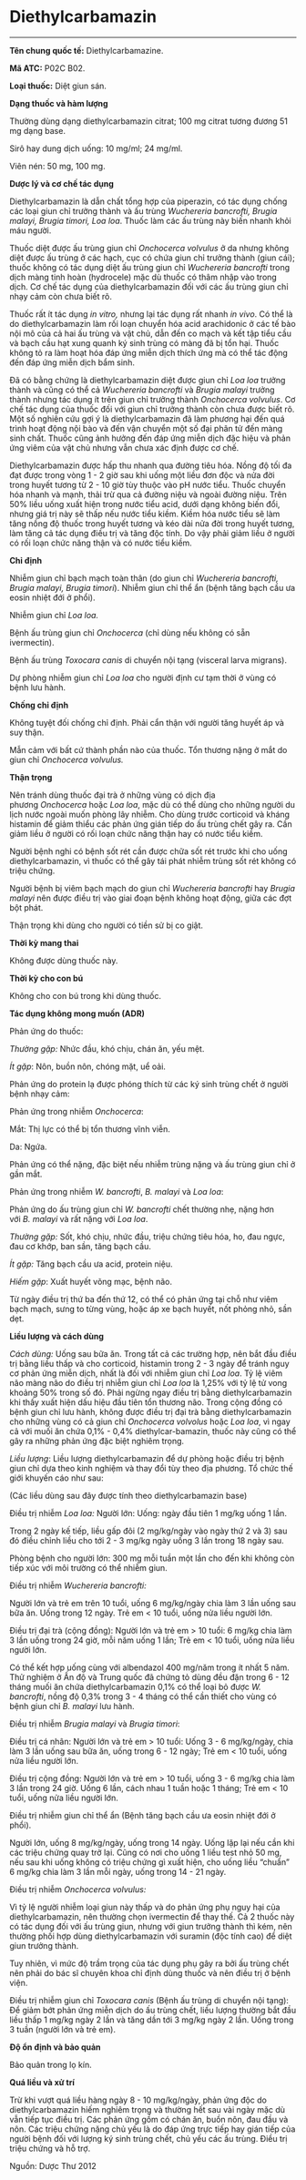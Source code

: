 # Diethylcarbamazin

---

**Tên chung quốc tế:** Diethylcarbamazine.

**Mã ATC:** P02C B02.

**Loại thuốc:** Diệt giun sán.

**Dạng thuốc và hàm lượng**

Thường dùng dạng diethylcarbamazin citrat; 100 mg citrat tương đương 51 mg dạng base.

Sirô hay dung dịch uống: 10 mg/ml; 24 mg/ml.

Viên nén: 50 mg, 100 mg.

**Dược lý và cơ chế tác dụng**

Diethylcarbamazin là dẫn chất tổng hợp của piperazin, có tác dụng chống các loại giun chỉ trưởng thành và ấu trùng _Wuchereria bancrofti, Brugia malayi, Brugia timori, Loa loa_. Thuốc làm các ấu trùng này biến nhanh khỏi máu người.

Thuốc diệt được ấu trùng giun chỉ _Onchocerca volvulus_ ở da nhưng không diệt được ấu trùng ở các hạch, cục có chứa giun chỉ trưởng thành (giun cái); thuốc không có tác dụng diệt ấu trùng giun chỉ _Wuchereria bancrofti_ trong dịch màng tinh hoàn (hydrocele) mặc dù thuốc có thâm nhập vào trong dịch. Cơ chế tác dụng của diethylcarbamazin đối với các ấu trùng giun chỉ nhạy cảm còn chưa biết rõ.

Thuốc rất ít tác dụng _in vitro,_ nhưng lại tác dụng rất nhanh _in vivo_. Có thể là do diethylcarbamazin làm rối loạn chuyển hóa acid arachidonic ở các tế bào nội mô của cả hai ấu trùng và vật chủ, dẫn đến co mạch và kết tập tiểu cầu và bạch cầu hạt xung quanh ký sinh trùng có màng đã bị tổn hại. Thuốc không tỏ ra làm hoạt hóa đáp ứng miễn dịch thích ứng mà có thể tác động đến đáp ứng miễn dịch bẩm sinh.

Đã có bằng chứng là diethylcarbamazin diệt được giun chỉ _Loa loa_ trưởng thành và cũng có thể cả _Wuchereria bancrofti_ và _Brugia malayi_ trưởng thành nhưng tác dụng ít trên giun chỉ trưởng thành _Onchocerca volvulus_. Cơ chế tác dụng của thuốc đối với giun chỉ trưởng thành còn chưa được biết rõ. Một số nghiên cứu gợi ý là diethylcarbamazin đã làm phương hại đến quá trình hoạt động nội bào và đến vận chuyển một số đại phân tử đến màng sinh chất. Thuốc cũng ảnh hưởng đến đáp ứng miễn dịch đặc hiệu và phản ứng viêm của vật chủ nhưng vẫn chưa xác định được cơ chế.

Diethylcarbamazin được hấp thu nhanh qua đường tiêu hóa. Nồng độ tối đa đạt được trong vòng 1 - 2 giờ sau khi uống một liều đơn độc và nửa đời trong huyết tương từ 2 - 10 giờ tùy thuộc vào pH nước tiểu. Thuốc chuyển hóa nhanh và mạnh, thải trừ qua cả đường niệu và ngoài đường niệu. Trên 50% liều uống xuất hiện trong nước tiểu acid, dưới dạng không biến đổi, nhưng giá trị này sẽ thấp nếu nước tiểu kiềm. Kiềm hóa nước tiểu sẽ làm tăng nồng độ thuốc trong huyết tương và kéo dài nửa đời trong huyết tương, làm tăng cả tác dụng điều trị và tăng độc tính. Do vậy phải giảm liều ở người có rối loạn chức năng thận và có nước tiểu kiềm.

**Chỉ định**

Nhiễm giun chỉ bạch mạch toàn thân (do giun chỉ _Wuchereria bancrofti, Brugia malayi, Brugia timori_). Nhiễm giun chỉ thể ẩn (bệnh tăng bạch cầu ưa eosin nhiệt đới ở phổi).

Nhiễm giun chỉ _Loa loa._

Bệnh ấu trùng giun chỉ _Onchocerca_ (chỉ dùng nếu không có sẵn ivermectin).

Bệnh ấu trùng _Toxocara canis_ di chuyển nội tạng (visceral larva migrans).

Dự phòng nhiễm giun chỉ _Loa loa_ cho người định cư tạm thời ở vùng có bệnh lưu hành.

**Chống chỉ định**

Không tuyệt đối chống chỉ định. Phải cẩn thận với người tăng huyết áp và suy thận.

Mẫn cảm với bất cứ thành phần nào của thuốc. Tổn thương nặng ở mắt do giun chỉ _Onchocerca volvulus._

**Thận trọng**

Nên tránh dùng thuốc đại trà ở những vùng có dịch địa phương _Onchocerca_ hoặc _Loa loa_, mặc dù có thể dùng cho những người du lịch nước ngoài muốn phòng lây nhiễm. Cho dùng trước corticoid và kháng histamin để giảm thiểu các phản ứng gián tiếp do ấu trùng chết gây ra. Cần giảm liều ở người có rối loạn chức năng thận hay có nước tiểu kiềm.

Người bệnh nghi có bệnh sốt rét cần được chữa sốt rét trước khi cho uống diethylcarbamazin, vì thuốc có thể gây tái phát nhiễm trùng sốt rét không có triệu chứng.

Người bệnh bị viêm bạch mạch do giun chỉ _Wuchereria bancrofti_ hay _Brugia malayi_ nên được điều trị vào giai đoạn bệnh không hoạt động, giữa các đợt bột phát.

Thận trọng khi dùng cho người có tiền sử bị co giật.

**Thời kỳ mang thai**

Không được dùng thuốc này.

**Thời kỳ cho con bú**

Không cho con bú trong khi dùng thuốc.

**Tác dụng không mong muốn (ADR)**

Phản ứng do thuốc:

_Thường gặp:_ Nhức đầu, khó chịu, chán ăn, yếu mệt.

_Ít gặp_: Nôn, buồn nôn, chóng mặt, uể oải.

Phản ứng do protein lạ được phóng thích từ các ký sinh trùng chết ở người bệnh nhạy cảm:

Phản ứng trong nhiễm _Onchocerca_:

Mắt: Thị lực có thể bị tổn thương vĩnh viễn.

Da: Ngứa.

Phản ứng có thể nặng, đặc biệt nếu nhiễm trùng nặng và ấu trùng giun chỉ ở gần mắt.

Phản ứng trong nhiễm _W. bancrofti_, _B. malayi_ và _Loa loa_:

Phản ứng do ấu trùng giun chỉ _W. bancrofti_ chết thường nhẹ, nặng hơn với _B. malayi_ và rất nặng với _Loa loa_.

_Thường gặp:_ Sốt, khó chịu, nhức đầu, triệu chứng tiêu hóa, ho, đau ngực, đau cơ khớp, ban sần, tăng bạch cầu.

_Ít gặp:_ Tăng bạch cầu ưa acid, protein niệu.

_Hiếm gặp_: Xuất huyết võng mạc, bệnh não.

Từ ngày điều trị thứ ba đến thứ 12, có thể có phản ứng tại chỗ như viêm bạch mạch, sưng to từng vùng, hoặc áp xe bạch huyết, nốt phỏng nhỏ, sần dẹt.

**Liều lượng và cách dùng**

_Cách dùng:_ Uống sau bữa ăn. Trong tất cả các trường hợp, nên bắt đầu điều trị bằng liều thấp và cho corticoid, histamin trong 2 - 3 ngày để tránh nguy cơ phản ứng miễn dịch, nhất là đối với nhiễm giun chỉ _Loa loa_. Tỷ lệ viêm não màng não do điều trị nhiễm giun chỉ _Loa loa_ là 1,25% với tỷ lệ tử vong khoảng 50% trong số đó. Phải ngừng ngay điều trị bằng diethylcarbamazin khi thấy xuất hiện dấu hiệu đầu tiên tổn thương não. Trong cộng đồng có bệnh giun chỉ lưu hành, không được điều trị đại trà bằng diethylcarbamazin cho những vùng có cả giun chỉ _Onchocerca volvolus_ hoặc _Loa loa_, vì ngay cả với muối ăn chứa 0,1% - 0,4% diethylcar-bamazin, thuốc này cũng có thể gây ra những phản ứng đặc biệt nghiêm trọng.

_Liều lượng_: Liều lượng diethylcarbamazin để dự phòng hoặc điều trị bệnh giun chỉ dựa theo kinh nghiệm và thay đổi tùy theo địa phương. Tổ chức thế giới khuyến cáo như sau:

(Các liều dùng sau đây được tính theo diethylcarbamazin base)

Điều trị nhiễm _Loa loa:_ Người lớn: Uống: ngày đầu tiên 1 mg/kg uống 1 lần.

Trong 2 ngày kế tiếp, liều gấp đôi (2 mg/kg/ngày vào ngày thứ 2 và 3) sau đó điều chỉnh liều cho tới 2 - 3 mg/kg ngày uống 3 lần trong 18 ngày sau.

Phòng bệnh cho người lớn: 300 mg mỗi tuần một lần cho đến khi không còn tiếp xúc với môi trường có thể nhiễm giun.

Điều trị nhiễm _Wuchereria bancrofti:_

Người lớn và trẻ em trên 10 tuổi, uống 6 mg/kg/ngày chia làm 3 lần uống sau bữa ăn. Uống trong 12 ngày. Trẻ em < 10 tuổi, uống nửa liều người lớn.

Điều trị đại trà (cộng đồng): Người lớn và trẻ em > 10 tuổi: 6 mg/kg chia làm 3 lần uống trong 24 giờ, mỗi năm uống 1 lần; Trẻ em < 10 tuổi, uống nửa liều người lớn.

Có thể kết hợp uống cùng với albendazol 400 mg/năm trong ít nhất 5 năm. Thử nghiệm ở Ấn độ và Trung quốc đã chứng tỏ dùng đều đặn trong 6 - 12 tháng muối ăn chứa diethylcarbamazin 0,1% có thể loại bỏ được _W. bancrofti_, nồng độ 0,3% trong 3 - 4 tháng có thể cần thiết cho vùng có bệnh giun chỉ _B. malayi_ lưu hành.

Điều trị nhiễm _Brugia malayi_ và _Brugia timori_:

Điều trị cá nhân: Người lớn và trẻ em > 10 tuổi: Uống 3 - 6 mg/kg/ngày, chia làm 3 lần uống sau bữa ăn, uống trong 6 - 12 ngày; Trẻ em < 10 tuổi, uống nửa liều người lớn.

Điều trị cộng đồng: Người lớn và trẻ em > 10 tuổi, uống 3 - 6 mg/kg chia làm 3 lần trong 24 giờ. Uống 6 lần, cách nhau 1 tuần hoặc 1 tháng; Trẻ em < 10 tuổi, uống nửa liều người lớn.

Điều trị nhiễm giun chỉ thể ẩn (Bệnh tăng bạch cầu ưa eosin nhiệt đới ở phổi).

Người lớn, uống 8 mg/kg/ngày, uống trong 14 ngày. Uống lặp lại nếu cần khi các triệu chứng quay trở lại. Cũng có nơi cho uống 1 liều test nhỏ 50 mg, nếu sau khi uống không có triệu chứng gì xuất hiện, cho uống liều “chuẩn” 6 mg/kg chia làm 3 lần mỗi ngày, uống trong 14 - 21 ngày.

Điều trị nhiễm _Onchocerca volvulus:_

Vì tỷ lệ người nhiễm loại giun này thấp và do phản ứng phụ nguy hại của diethylcarbamazin, nên thường chọn ivermectin để thay thế. Cả 2 thuốc này có tác dụng đối với ấu trùng giun, nhưng với giun trưởng thành thì kém, nên thường phối hợp dùng diethylcarbamazin với suramin (độc tính cao) để diệt giun trưởng thành.

Tuy nhiên, vì mức độ trầm trọng của tác dụng phụ gây ra bởi ấu trùng chết nên phải do bác sĩ chuyên khoa chỉ định dùng thuốc và nên điều trị ở bệnh viện.

Điều trị nhiễm giun chỉ _Toxocara canis_ (Bệnh ấu trùng di chuyển nội tạng): Để giảm bớt phản ứng miễn dịch do ấu trùng chết, liều lượng thường bắt đầu liều thấp 1 mg/kg ngày 2 lần và tăng dần tới 3 mg/kg ngày 2 lần. Uống trong 3 tuần (người lớn và trẻ em).

**Độ ổn định và bảo quản**

Bảo quản trong lọ kín.

**Quá liều và xử trí**

Trừ khi vượt quá liều hàng ngày 8 - 10 mg/kg/ngày, phản ứng độc do diethylcarbamazin hiếm nghiêm trọng và thường hết sau vài ngày mặc dù vẫn tiếp tục điều trị. Các phản ứng gồm có chán ăn, buồn nôn, đau đầu và nôn. Các triệu chứng nặng chủ yếu là do đáp ứng trực tiếp hay gián tiếp của người bệnh đối với lượng ký sinh trùng chết, chủ yếu các ấu trùng. Điều trị triệu chứng và hỗ trợ.

Nguồn: Dược Thư 2012